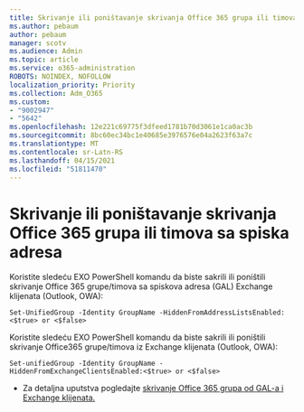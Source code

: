 ```yaml
---
title: Skrivanje ili poništavanje skrivanja Office 365 grupa ili timova sa spiska adresa
ms.author: pebaum
author: pebaum
manager: scotv
ms.audience: Admin
ms.topic: article
ms.service: o365-administration
ROBOTS: NOINDEX, NOFOLLOW
localization_priority: Priority
ms.collection: Adm_O365
ms.custom:
- "9002947"
- "5642"
ms.openlocfilehash: 12e221c69775f3dfeed1781b70d3061e1ca0ac3b
ms.sourcegitcommit: 8bc60ec34bc1e40685e3976576e04a2623f63a7c
ms.translationtype: MT
ms.contentlocale: sr-Latn-RS
ms.lasthandoff: 04/15/2021
ms.locfileid: "51811470"
---
```

# <a name="hide-or-un-hide-office-365-groups-or-teams-from-address-list"></a>Skrivanje ili poništavanje skrivanja Office 365 grupa ili timova sa spiska adresa

Koristite sledeću EXO PowerShell komandu da biste sakrili ili poništili skrivanje Office 365 grupe/timova sa spiskova adresa (GAL) Exchange klijenata (Outlook, OWA):

`
    Set-UnifiedGroup -Identity GroupName -HiddenFromAddressListsEnabled:<$true> or <$false>
`

Koristite sledeću EXO PowerShell komandu da biste sakrili ili poništili skrivanje Office365 grupe/timova iz Exchange klijenata (Outlook, OWA):

`
    Set-unifiedGroup -Identity GroupName -HiddenFromExchangeClientsEnabled:<$true> or <$false>
`

- Za detaljna uputstva pogledajte [skrivanje Office 365 grupa od GAL-a i Exchange klijenata.](https://docs.microsoft.com/schooldatasync/hide-office-365-groups-from-the-gal)
